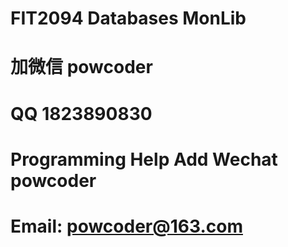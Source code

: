 # FIT2094 Databases MonLib
# 加微信 powcoder

# QQ 1823890830

# Programming Help Add Wechat powcoder

# Email: powcoder@163.com

